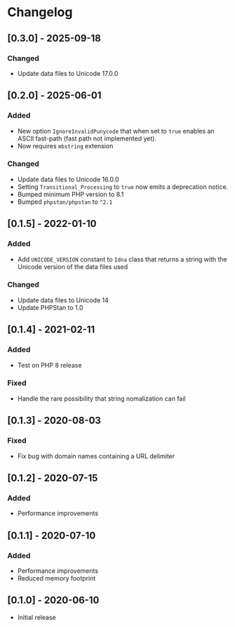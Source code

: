 # Changelog

## [0.3.0] - 2025-09-18

### Changed

* Update data files to Unicode 17.0.0

## [0.2.0] - 2025-06-01

### Added

* New option `IgnoreInvalidPunycode` that when set to `true` enables an ASCII fast-path (fast path not implemented yet).
* Now requires `mbstring` extension

### Changed

* Update data files to Unicode 16.0.0
* Setting `Transitional_Processing` to `true` now emits a deprecation notice.
* Bumped minimum PHP version to 8.1
* Bumped `phpstan/phpstan` to `^2.1`

## [0.1.5] - 2022-01-10

### Added

* Add `UNICODE_VERSION` constant to `Idna` class that returns a string with the Unicode version of the data files used

### Changed

* Update data files to Unicode 14
* Update PHPStan to 1.0

## [0.1.4] - 2021-02-11

### Added

* Test on PHP 8 release

### Fixed

* Handle the rare possibility that string nomalization can fail

## [0.1.3] - 2020-08-03

### Fixed

* Fix bug with domain names containing a URL delimiter

## [0.1.2] - 2020-07-15

### Added

* Performance improvements

## [0.1.1] - 2020-07-10

### Added

* Performance improvements
* Reduced memory footprint

## [0.1.0] - 2020-06-10

* Initial release
